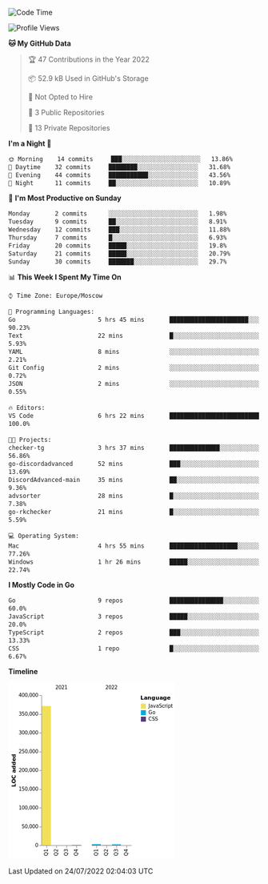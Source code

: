 <!--START_SECTION:waka-->
![Code Time](http://img.shields.io/badge/Code%20Time-393%20hrs%2014%20mins-blue)

![Profile Views](http://img.shields.io/badge/Profile%20Views-0-blue)

**🐱 My GitHub Data** 

> 🏆 47 Contributions in the Year 2022
 > 
> 📦 52.9 kB Used in GitHub's Storage 
 > 
> 🚫 Not Opted to Hire
 > 
> 📜 3 Public Repositories 
 > 
> 🔑 13 Private Repositories  
 > 
**I'm a Night 🦉** 

```text
🌞 Morning    14 commits     ███░░░░░░░░░░░░░░░░░░░░░░   13.86% 
🌆 Daytime    32 commits     ████████░░░░░░░░░░░░░░░░░   31.68% 
🌃 Evening    44 commits     ███████████░░░░░░░░░░░░░░   43.56% 
🌙 Night      11 commits     ██░░░░░░░░░░░░░░░░░░░░░░░   10.89%

```
📅 **I'm Most Productive on Sunday** 

```text
Monday       2 commits      ░░░░░░░░░░░░░░░░░░░░░░░░░   1.98% 
Tuesday      9 commits      ██░░░░░░░░░░░░░░░░░░░░░░░   8.91% 
Wednesday    12 commits     ███░░░░░░░░░░░░░░░░░░░░░░   11.88% 
Thursday     7 commits      █░░░░░░░░░░░░░░░░░░░░░░░░   6.93% 
Friday       20 commits     █████░░░░░░░░░░░░░░░░░░░░   19.8% 
Saturday     21 commits     █████░░░░░░░░░░░░░░░░░░░░   20.79% 
Sunday       30 commits     ███████░░░░░░░░░░░░░░░░░░   29.7%

```


📊 **This Week I Spent My Time On** 

```text
⌚︎ Time Zone: Europe/Moscow

💬 Programming Languages: 
Go                       5 hrs 45 mins       ██████████████████████░░░   90.23% 
Text                     22 mins             █░░░░░░░░░░░░░░░░░░░░░░░░   5.93% 
YAML                     8 mins              ░░░░░░░░░░░░░░░░░░░░░░░░░   2.21% 
Git Config               2 mins              ░░░░░░░░░░░░░░░░░░░░░░░░░   0.72% 
JSON                     2 mins              ░░░░░░░░░░░░░░░░░░░░░░░░░   0.55%

🔥 Editors: 
VS Code                  6 hrs 22 mins       █████████████████████████   100.0%

🐱‍💻 Projects: 
checker-tg               3 hrs 37 mins       ██████████████░░░░░░░░░░░   56.86% 
go-discordadvanced       52 mins             ███░░░░░░░░░░░░░░░░░░░░░░   13.69% 
DiscordAdvanced-main     35 mins             ██░░░░░░░░░░░░░░░░░░░░░░░   9.36% 
advsorter                28 mins             █░░░░░░░░░░░░░░░░░░░░░░░░   7.38% 
go-rkchecker             21 mins             █░░░░░░░░░░░░░░░░░░░░░░░░   5.59%

💻 Operating System: 
Mac                      4 hrs 55 mins       ███████████████████░░░░░░   77.26% 
Windows                  1 hr 26 mins        █████░░░░░░░░░░░░░░░░░░░░   22.74%

```

**I Mostly Code in Go** 

```text
Go                       9 repos             ███████████████░░░░░░░░░░   60.0% 
JavaScript               3 repos             █████░░░░░░░░░░░░░░░░░░░░   20.0% 
TypeScript               2 repos             ███░░░░░░░░░░░░░░░░░░░░░░   13.33% 
CSS                      1 repo              █░░░░░░░░░░░░░░░░░░░░░░░░   6.67%

```


**Timeline**

![Chart not found](https://raw.githubusercontent.com/jeezft/jeezft/main/charts/bar_graph.png) 


 Last Updated on 24/07/2022 02:04:03 UTC
<!--END_SECTION:waka-->
